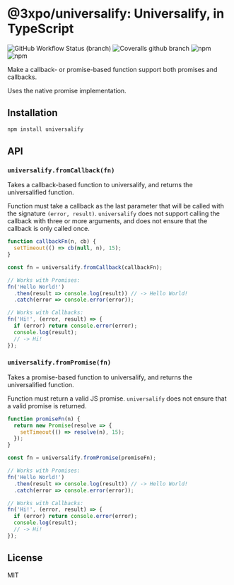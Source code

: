 # @3xpo/universalify: Universalify, in TypeScript

![GitHub Workflow Status (branch)](https://img.shields.io/github/actions/workflow/status/RyanZim/universalify/ci.yml?branch=master)
![Coveralls github branch](https://img.shields.io/coveralls/github/RyanZim/universalify/master.svg)
![npm](https://img.shields.io/npm/dm/universalify.svg)
![npm](https://img.shields.io/npm/l/universalify.svg)

Make a callback- or promise-based function support both promises and callbacks.

Uses the native promise implementation.

## Installation

```bash
npm install universalify
```

## API

### `universalify.fromCallback(fn)`

Takes a callback-based function to universalify, and returns the universalified function.

Function must take a callback as the last parameter that will be called with the signature `(error, result)`. `universalify` does not support calling the callback with three or more arguments, and does not ensure that the callback is only called once.

```js
function callbackFn(n, cb) {
  setTimeout(() => cb(null, n), 15);
}

const fn = universalify.fromCallback(callbackFn);

// Works with Promises:
fn('Hello World!')
  .then(result => console.log(result)) // -> Hello World!
  .catch(error => console.error(error));

// Works with Callbacks:
fn('Hi!', (error, result) => {
  if (error) return console.error(error);
  console.log(result);
  // -> Hi!
});
```

### `universalify.fromPromise(fn)`

Takes a promise-based function to universalify, and returns the universalified function.

Function must return a valid JS promise. `universalify` does not ensure that a valid promise is returned.

```js
function promiseFn(n) {
  return new Promise(resolve => {
    setTimeout(() => resolve(n), 15);
  });
}

const fn = universalify.fromPromise(promiseFn);

// Works with Promises:
fn('Hello World!')
  .then(result => console.log(result)) // -> Hello World!
  .catch(error => console.error(error));

// Works with Callbacks:
fn('Hi!', (error, result) => {
  if (error) return console.error(error);
  console.log(result);
  // -> Hi!
});
```

## License

MIT
